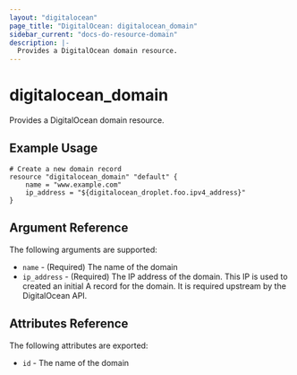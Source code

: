 ```yaml
---
layout: "digitalocean"
page_title: "DigitalOcean: digitalocean_domain"
sidebar_current: "docs-do-resource-domain"
description: |-
  Provides a DigitalOcean domain resource.
---
```


# digitalocean\_domain

Provides a DigitalOcean domain resource.

## Example Usage

```
# Create a new domain record
resource "digitalocean_domain" "default" {
    name = "www.example.com"
    ip_address = "${digitalocean_droplet.foo.ipv4_address}"
}
```

## Argument Reference

The following arguments are supported:

* `name` - (Required) The name of the domain
* `ip_address` - (Required) The IP address of the domain. This IP
   is used to created an initial A record for the domain. It is required
   upstream by the DigitalOcean API.

## Attributes Reference

The following attributes are exported:

* `id` - The name of the domain

